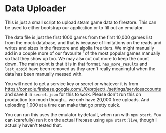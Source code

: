 # Data Uploader

This is just a small script to upload steam game data to firestore. This can be used to either bootstrap our application or to fill out an emulator.

The data file is just the first 1000 games from the first 10,000 games list from the mock database, and that is because of limitations on the reads and writes and sizes in the firestore and algolia free tiers. We might manually add in a couple more of our favourite / of the most popular games manually so that they show up too. We may also cut out more to keep the count down. The main point is that it is in that format. `has_more_results` and `last_appid` have been removed as they aren't really meaningful when the data has been manually messed with.

You will need to get a service key or secret or whatever it is from https://console.firebase.google.com/u/0/project/_/settings/serviceaccounts and save it in `secret.json` for this to work. Please don't run this on production too much though... we only have 20,000 free uploads. And uploading 1,000 at a time can make that go pretty quick.

You can run this uses the emulator by default, when run with `npm start`. You can (carefully) run it on the actual firebase using `npm start:live`, though I actually haven't tested that.